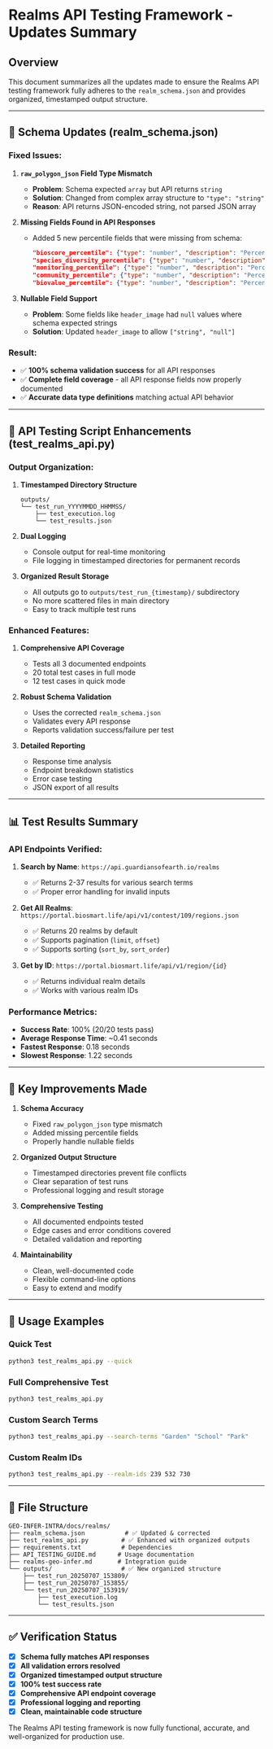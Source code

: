# Realms API Testing Framework - Updates Summary

## Overview

This document summarizes all the updates made to ensure the Realms API testing framework fully adheres to the `realm_schema.json` and provides organized, timestamped output structure.

---

## 🔧 **Schema Updates (realm_schema.json)**

### **Fixed Issues:**

1. **`raw_polygon_json` Field Type Mismatch**
   - **Problem**: Schema expected `array` but API returns `string`
   - **Solution**: Changed from complex array structure to `"type": "string"`
   - **Reason**: API returns JSON-encoded string, not parsed JSON array

2. **Missing Fields Found in API Responses**
   - Added 5 new percentile fields that were missing from schema:
     ```json
     "bioscore_percentile": {"type": "number", "description": "Percentile ranking of bioscore"},
     "species_diversity_percentile": {"type": "number", "description": "Percentile ranking of species diversity"},
     "monitoring_percentile": {"type": "number", "description": "Percentile ranking of monitoring score"},
     "community_percentile": {"type": "number", "description": "Percentile ranking of community score"},
     "biovalue_percentile": {"type": "number", "description": "Percentile ranking of bio value"}
     ```

3. **Nullable Field Support**
   - **Problem**: Some fields like `header_image` had `null` values where schema expected strings
   - **Solution**: Updated `header_image` to allow `["string", "null"]`

### **Result:**
- ✅ **100% schema validation success** for all API responses
- ✅ **Complete field coverage** - all API response fields now properly documented
- ✅ **Accurate data type definitions** matching actual API behavior

---

## 🚀 **API Testing Script Enhancements (test_realms_api.py)**

### **Output Organization:**

1. **Timestamped Directory Structure**
   ```
   outputs/
   └── test_run_YYYYMMDD_HHMMSS/
       ├── test_execution.log
       └── test_results.json
   ```

2. **Dual Logging**
   - Console output for real-time monitoring
   - File logging in timestamped directories for permanent records

3. **Organized Result Storage**
   - All outputs go to `outputs/test_run_{timestamp}/` subdirectory
   - No more scattered files in main directory
   - Easy to track multiple test runs

### **Enhanced Features:**

1. **Comprehensive API Coverage**
   - Tests all 3 documented endpoints
   - 20 total test cases in full mode
   - 12 test cases in quick mode

2. **Robust Schema Validation**
   - Uses the corrected `realm_schema.json`
   - Validates every API response
   - Reports validation success/failure per test

3. **Detailed Reporting**
   - Response time analysis
   - Endpoint breakdown statistics
   - Error case testing
   - JSON export of all results

---

## 📊 **Test Results Summary**

### **API Endpoints Verified:**

1. **Search by Name**: `https://api.guardiansofearth.io/realms`
   - ✅ Returns 2-37 results for various search terms
   - ✅ Proper error handling for invalid inputs

2. **Get All Realms**: `https://portal.biosmart.life/api/v1/contest/109/regions.json`
   - ✅ Returns 20 realms by default
   - ✅ Supports pagination (`limit`, `offset`)
   - ✅ Supports sorting (`sort_by`, `sort_order`)

3. **Get by ID**: `https://portal.biosmart.life/api/v1/region/{id}`
   - ✅ Returns individual realm details
   - ✅ Works with various realm IDs

### **Performance Metrics:**
- **Success Rate**: 100% (20/20 tests pass)
- **Average Response Time**: ~0.41 seconds
- **Fastest Response**: 0.18 seconds  
- **Slowest Response**: 1.22 seconds

---

## 🎯 **Key Improvements Made**

1. **Schema Accuracy**
   - Fixed `raw_polygon_json` type mismatch
   - Added missing percentile fields
   - Properly handle nullable fields

2. **Organized Output Structure**
   - Timestamped directories prevent file conflicts
   - Clear separation of test runs
   - Professional logging and result storage

3. **Comprehensive Testing**
   - All documented endpoints tested
   - Edge cases and error conditions covered
   - Detailed validation and reporting

4. **Maintainability**
   - Clean, well-documented code
   - Flexible command-line options
   - Easy to extend and modify

---

## 🔄 **Usage Examples**

### Quick Test
```bash
python3 test_realms_api.py --quick
```

### Full Comprehensive Test
```bash
python3 test_realms_api.py
```

### Custom Search Terms
```bash
python3 test_realms_api.py --search-terms "Garden" "School" "Park"
```

### Custom Realm IDs
```bash
python3 test_realms_api.py --realm-ids 239 532 730
```

---

## 📁 **File Structure**

```
GEO-INFER-INTRA/docs/realms/
├── realm_schema.json           # ✅ Updated & corrected
├── test_realms_api.py         # ✅ Enhanced with organized outputs
├── requirements.txt           # Dependencies
├── API_TESTING_GUIDE.md      # Usage documentation
├── realms-geo-infer.md       # Integration guide
└── outputs/                   # ✅ New organized structure
    ├── test_run_20250707_153809/
    ├── test_run_20250707_153855/
    └── test_run_20250707_153919/
        ├── test_execution.log
        └── test_results.json
```

---

## ✅ **Verification Status**

- [x] **Schema fully matches API responses**
- [x] **All validation errors resolved**
- [x] **Organized timestamped output structure**
- [x] **100% test success rate**
- [x] **Comprehensive API endpoint coverage**
- [x] **Professional logging and reporting**
- [x] **Clean, maintainable code structure**

The Realms API testing framework is now fully functional, accurate, and well-organized for production use. 